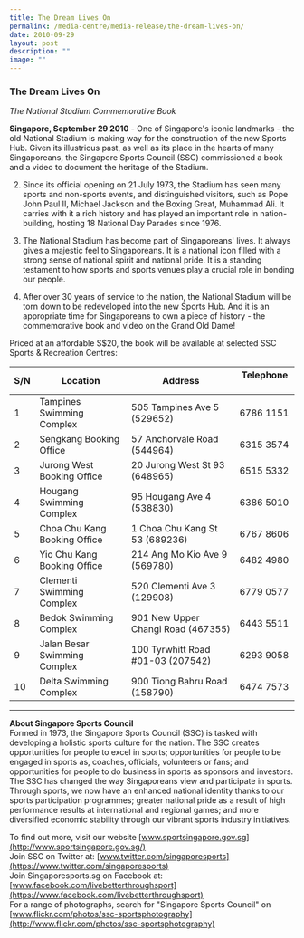 ```yaml
---
title: The Dream Lives On
permalink: /media-centre/media-release/the-dream-lives-on/
date: 2010-09-29
layout: post
description: ""
image: ""
---
```

### **The Dream Lives On**

_The National Stadium Commemorative Book_

**Singapore, September 29 2010** - One of Singapore's iconic landmarks - the old National Stadium is making way for the construction of the new Sports Hub. Given its illustrious past, as well as its place in the hearts of many Singaporeans, the Singapore Sports Council (SSC) commissioned a book and a video to document the heritage of the Stadium.

2. Since its official opening on 21 July 1973, the Stadium has seen many sports and non-sports events, and distinguished visitors, such as Pope John Paul II, Michael Jackson and the Boxing Great, Muhammad Ali. It carries with it a rich history and has played an important role in nation-building, hosting 18 National Day Parades since 1976.

3. The National Stadium has become part of Singaporeans' lives. It always gives a majestic feel to Singaporeans. It is a national icon filled with a strong sense of national spirit and national pride. It is a standing testament to how sports and sports venues play a crucial role in bonding our people.

4. After over 30 years of service to the nation, the National Stadium will be torn down to be redeveloped into the new Sports Hub. And it is an appropriate time for Singaporeans to own a piece of history - the commemorative book and video on the Grand Old Dame!

Priced at an affordable S$20, the book will be available at selected SSC Sports & Recreation Centres:

| S/N | Location | Address | Telephone &nbsp; &nbsp;
| --- | --- | --- | --- |
| 1 | Tampines Swimming Complex | 505 Tampines Ave 5 (529652) | 6786 1151
| 2 | Sengkang Booking Office | 57 Anchorvale Road (544964) | 6315 3574 
| 3 | Jurong West Booking Office | 20 Jurong West St 93 (648965) | 6515 5332
| 4 | Hougang Swimming Complex | 95 Hougang Ave 4 (538830) | 6386 5010
| 5 | Choa Chu Kang Booking Office | 1 Choa Chu Kang St 53 (689236) | 6767 8606
| 6 | Yio Chu Kang Booking Office | 214 Ang Mo Kio Ave 9 (569780) | 6482 4980
| 7 | Clementi Swimming Complex | 520 Clementi Ave 3 (129908) | 6779 0577
| 8 | Bedok Swimming Complex | 901 New Upper Changi Road (467355) | 6443 5511
| 9 | Jalan Besar Swimming Complex | 100 Tyrwhitt Road #01-03 (207542) | 6293 9058 
| 10 | Delta Swimming Complex | 900 Tiong Bahru Road (158790) | 6474 7573

---

**About Singapore Sports Council**<br>
Formed in 1973, the Singapore Sports Council (SSC) is tasked with developing a holistic sports culture for the nation. The SSC creates opportunities for people to excel in sports; opportunities for people to be engaged in sports as, coaches, officials, volunteers or fans; and opportunities for people to do business in sports as sponsors and investors. The SSC has changed the way Singaporeans view and participate in sports. Through sports, we now have an enhanced national identity thanks to our sports participation programmes; greater national pride as a result of high performance results at international and regional games; and more diversified economic stability through our vibrant sports industry initiatives.

To find out more, visit our website [www.sportsingapore.gov.sg](http://www.sportsingapore.gov.sg/)<br>
Join SSC on Twitter at: [www.twitter.com/singaporesports](https://www.twitter.com/singaporesports)<br>
Join Singaporesports.sg on Facebook at: [www.facebook.com/livebetterthroughsport](https://www.facebook.com/livebetterthroughsport)<br>
For a range of photographs, search for "Singapore Sports Council" on [www.flickr.com/photos/ssc-sportsphotography](http://www.flickr.com/photos/ssc-sportsphotography)<br>
